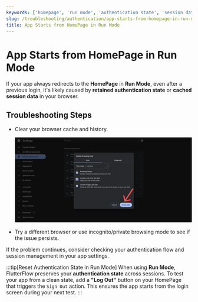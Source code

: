 ```yaml
---
keywords: ['homepage', 'run mode', 'authentication state', 'session data']
slug: /troubleshooting/authentication/app-starts-from-homepage-in-run-mode
title: App Starts from HomePage in Run Mode
---
```

# App Starts from HomePage in Run Mode

If your app always redirects to the **HomePage** in **Run Mode**, even after a previous login, it's likely caused by **retained authentication state** or **cached session data** in your browser.

## Troubleshooting Steps

- Clear your browser cache and history.

    ![How to clear browser cache](../assets/20250430121300291232.png)

- Try a different browser or use incognito/private browsing mode to see if the issue persists.

If the problem continues, consider checking your authentication flow and session management in your app settings.

:::tip[Reset Authentication State in Run Mode]
When using **Run Mode**, FlutterFlow preserves your **authentication state** across sessions. To test your app from a clean state, add a **"Log Out"** button on your HomePage that triggers the `Sign Out` action. This ensures the app starts from the login screen during your next test.
:::




